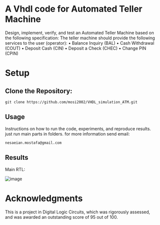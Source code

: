 
# A Vhdl code for Automated Teller Machine

Design, implement, verify, and test an Automated Teller Machine based on the following
specification:
The teller machine should provide the following services to the user (operator):
• Balance Inquiry (BAL)
• Cash Withdrawal (COUT)
• Deposit Cash (CIN)
• Deposit a Check (CHEC)
• Change PIN (CPIN)


# Setup

## Clone the Repository:

```
git clone https://github.com/mosi2002/VHDL_simulation_ATM.git
```

## Usage 
Instructions on how to run the code, experiments, and reproduce results.
just run main parts in folders. for more information send email:

```
nesaeian.mostafa@gmail.com
```
## Results

Main RTL:


![image](https://github.com/user-attachments/assets/b193eb14-fc13-42b6-9f46-791a4ba8890c)





# Acknowledgments
This is  a project in Digital Logic Circuits, which was rigorously assessed, and was awarded an outstanding score of 95 out of 100. 



